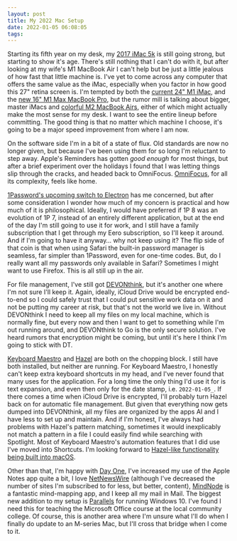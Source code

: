 ```yaml
---
layout: post
title: My 2022 Mac Setup
date: 2022-01-05 06:08:05
tags: 
---
```


Starting its fifth year on my desk, my [2017 iMac 5k](https://thesweetsetup.com/jonathan-buys-mac-iphone-setup/) is still going strong, but starting to show it's age. There's still nothing that I can't do with it, but after looking at my wife's M1 MacBook Air I can't help but be just a little jealous of how fast that little machine is. I've yet to come across any computer that offers the same value as the iMac, especially when you factor in how good this 27" retina screen is. I'm tempted by both the [current 24" M1 iMac](https://www.apple.com/imac-24/), and the [new 16" M1 Max MacBook Pro](https://www.apple.com/macbook-pro-14-and-16/), but the rumor mill is talking about bigger, master iMacs and [colorful M2 MacBook Airs](https://medium.com/macoclock/the-2022-m2-macbook-air-11759d5d1d63), either of which might actually make the most sense for my desk. I want to see the entire lineup before committing. The good thing is that no matter which machine I choose, it's going to be a major speed improvement from where I am now.

On the software side I'm in a bit of a state of flux. Old standards are now no longer given, but because I've been using them for so long I'm reluctant to step away. Apple's Reminders has gotten *good enough* for most things, but after a brief experiment over the holidays I found that I was letting things slip through the cracks, and headed back to OmniFocus. [OmniFocus](https://www.omnigroup.com/omnifocus/), for all its complexity, feels like home. 

[1Password's upcoming switch to Electron](https://jonathanbuys.com/More_on_1Password/) has me concerned, but after some consideration I wonder how much of my concern is practical and how much of it is philosophical. Ideally, I would have preferred if 1P 8 was an evolution of 1P 7, instead of an entirely different application, but at the end of the day I'm still going to use it for work, and I still have a family subscription that I get through my Eero subscription, so I'll keep it around. And if I'm going to have it anyway… why not keep using it? The flip side of that coin is that when using Safari the built-in password manager is seamless, far simpler than 1Password, even for one-time codes. But, do I really want all my passwords only available in Safari? Sometimes I might want to use Firefox. This is all still up in the air. 

For file management, I've still got [DEVONthink](https://www.devontechnologies.com/apps/devonthink), but it's another one where I'm not sure I'll keep it. Again, ideally, iCloud Drive would be encrypted end-to-end so I could safely trust that I could put sensitive work data on it and not be putting my career at risk, but that's not the world we live in. Without DEVONthink I need to keep all my files on my local machine, which is normally fine, but every now and then I want to get to something while I'm out running around, and DEVONthink to Go is the only secure solution. I've heard rumors that encryption might be coming, but until it's here I think I'm going to stick with DT.

[Keyboard Maestro](https://www.keyboardmaestro.com/main/) and [Hazel](https://www.noodlesoft.com) are both on the chopping block. I still have both installed, but neither are running. For Keyboard Maestro, I honestly can't keep extra keyboard shortcuts in my head, and I've never found that many uses for the application. For a long time the only thing I'd use it for is text expansion, and even then only for the date stamp, i.e. `2022-01-05_`. If there comes a time when iCloud Drive is encrypted, I'll probably turn Hazel back on for automatic file management. But given that everything now gets dumped into DEVONthink, all my files are organized by the apps AI and I have less to set up and maintain. And if I'm honest, I've always had problems with Hazel's pattern matching, sometimes it would inexplicably not match a pattern in a file I could easily find while searching with Spotlight. Most of Keyboard Maestro's automation features that I did use I've moved into Shortcuts. I'm looking forward to [Hazel-like functionality being built into macOS](https://jonathanbuys.com/A_New_macOS/).

Other than that, I'm happy with [Day One](https://dayoneapp.com), I've increased my use of the Apple Notes app quite a bit, I love [NetNewsWire](https://netnewswire.com) (although I've decreased the number of sites I'm subscribed to for less, but better, content), [MindNode](https://www.mindnode.com/?ref=shortcuts.design) is a fantastic mind-mapping app, and I keep all my mail in Mail. The biggest new addition to my setup is [Parallels](https://www.parallels.com) for running Windows 10. I've found I need this for teaching the Microsoft Office course at the local community college. Of course, this is another area where I'm unsure what I'll do when I finally do update to an M-series Mac, but I'll cross that bridge when I come to it. 

